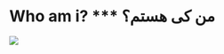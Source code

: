   # Who am i?    ***    من کی هستم؟ 
<img align="center" src="https://github.com/soorena62/Soorena62/assets/118964506/bde749ee-dc41-4d63-9461-06b8943110c7">
